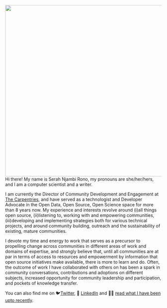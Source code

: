 <img src ="https://user-images.githubusercontent.com/4550385/110106931-f3a10980-7db2-11eb-8d7b-e82e58bc309e.jpg" width="550px" align="left"/>

Hi there! My name is Serah Njambi Rono, my pronouns are she/her/hers, and I am a computer scientist and a writer.

I am currently the Director of Community Development and Engagement at [The Carpentries](https://carpentries.org), and have served as a technologist and Developer Advocate in the Open Data, Open Source, Open Science space for more than 8 years now. My experience and interests revolve around (i)all things open source, (ii)listening to, working with and empowering communities, (iii)developing and implementing strategies both for various technical projects, and around community building, outreach and the sustainability of existing, mature communities. 

I devote my time and energy to work that serves as a precursor to propelling change  across communities in different areas of work and domains of expertise, and strongly believe that, until all communities are at par in terms of access to resources and empowerment by information that open source initiatives make available, there is more to learn and do. Often, the outcome of work I have collaborated with others on has been a spark in community conversations, contributions and adoptions on different subjects, increased opportunity for community leadership and participation, and pockets of knowledge transfer.

You can also find me on :bird:[Twitter](https://www.twitter.com/serahrono), :link: [LinkedIn](https://www.linkedin.com/in/serahrono) and :woman_technologist: [read what I have been upto recently](https://carpentries.org/posts-by-authors/#blog-author-serah-njambi-rono).

<!--

Here are some ideas to get you started:

- 🔭 I’m currently working on ...
- 🌱 I’m currently learning ...
- 👯 I’m looking to collaborate on ...
- 🤔 I’m looking for help with ...
- 💬 Ask me about ...
- 📫 How to reach me: ...
- 😄 Pronouns: ...
- ⚡ Fun fact: ...
-->
